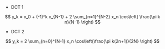 
- DCT 1

$$
    y_k = x_0 + (-1)^k x_{N-1} + 2 \sum_{n=1}^{N-2} x_n \cos\left(
       \frac{\pi k n}{N-1} \right)
$$

- DCT 2

$$
    y_k = 2 \sum_{n=0}^{N-1} x_n \cos\left(\frac{\pi k(2n+1)}{2N} \right)
$$
